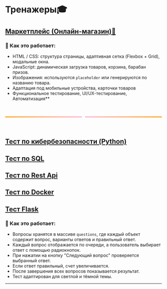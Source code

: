 # <div class="animate__animated animate__bounce">Тренажеры🎓</div>
<link rel="stylesheet" href="https://cdnjs.cloudflare.com/ajax/libs/animate.css/4.1.1/animate.min.css">

## [Маркетплейс (Онлайн-магазин)🛒](trainer/marketplace.html)

### 🦧 Как это работает:
- HTML / CSS: структура страницы, адаптивная сетка (Flexbox + Grid), модальные окна.
- JavaScript: динамическая загрузка товаров, корзина, барабан призов.
- Изображения: используются `placeholder` или генерируются по названию товара.
- Адаптация под мобильные устройства, карточки товаров
- Функциональное тестирование, UI/UX-тестирование, Автоматизация**

<br>
<div style="display: flex; align-items: center; justify-content: center; gap: 10px; height: 40px;">
  <hr style="flex-grow: 1; border: none; height: 3px; background: linear-gradient(to right, #ff9900, #ffaacc);">
  <hr style="flex-grow: 1; border: none; height: 3px; background: linear-gradient(to left, #ff9900, #ffaacc);">
</div>
<br>

## [Тест по кибербезопасности (Python)](survey.md)
## [Тест по SQL](sql_exam.md)
## [Тест по Rest Api](restapi_exam.md)
## [Тест по Docker](docker_exam.md)
## [Тест Flask](flask_exam.md)

### 🦧 Как это работает:
   - Вопросы хранятся в массиве `questions`, где каждый объект содержит вопрос, варианты ответов и правильный ответ.
   - Каждый вопрос отображается по очереди, а пользователь выбирает ответ с помощью радиокнопок.
   - При нажатии на кнопку "Следующий вопрос" проверяется выбранный ответ.
   - Если ответ правильный, счет увеличивается.
   - После завершения всех вопросов показывается результат.
   - Тест адаптирован для светлой и тёмной темы.

---
